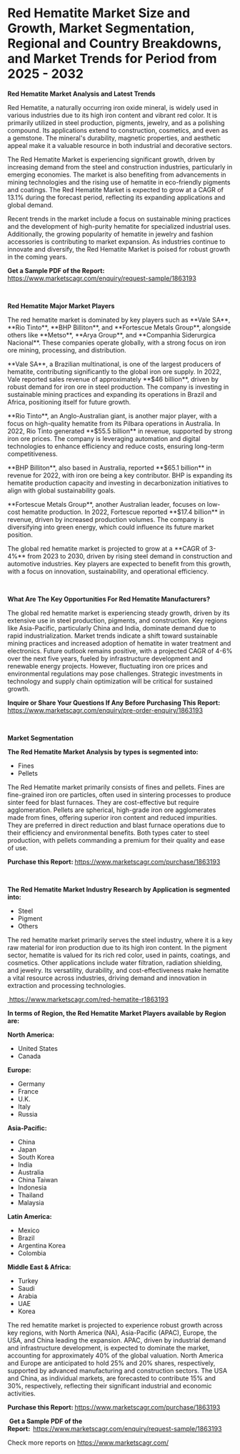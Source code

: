<p><h1>Red Hematite Market Size and Growth, Market Segmentation, Regional and Country Breakdowns, and Market Trends for Period from 2025 -  2032</h1></p><p><strong>Red Hematite Market Analysis and Latest Trends</strong></p>
<p><p>Red Hematite, a naturally occurring iron oxide mineral, is widely used in various industries due to its high iron content and vibrant red color. It is primarily utilized in steel production, pigments, jewelry, and as a polishing compound. Its applications extend to construction, cosmetics, and even as a gemstone. The mineral's durability, magnetic properties, and aesthetic appeal make it a valuable resource in both industrial and decorative sectors.</p><p>The Red Hematite Market is experiencing significant growth, driven by increasing demand from the steel and construction industries, particularly in emerging economies. The market is also benefiting from advancements in mining technologies and the rising use of hematite in eco-friendly pigments and coatings. The Red Hematite Market is expected to grow at a CAGR of 13.1% during the forecast period, reflecting its expanding applications and global demand.</p><p>Recent trends in the market include a focus on sustainable mining practices and the development of high-purity hematite for specialized industrial uses. Additionally, the growing popularity of hematite in jewelry and fashion accessories is contributing to market expansion. As industries continue to innovate and diversify, the Red Hematite Market is poised for robust growth in the coming years.</p></p>
<p><strong>Get a Sample PDF of the Report:&nbsp;</strong> <a href="https://www.marketscagr.com/enquiry/request-sample/1863193?utm_campaign=2115&utm_medium=2&utm_source=Github&utm_content=ia&utm_term=30012025&utm_id=red-hematite">https://www.marketscagr.com/enquiry/request-sample/1863193</a></p>
<p>&nbsp;</p>
<p><strong>Red Hematite Major Market Players</strong></p>
<p><p>The red hematite market is dominated by key players such as **Vale SA**, **Rio Tinto**, **BHP Billiton**, and **Fortescue Metals Group**, alongside others like **Metso**, **Arya Group**, and **Companhia Siderurgica Nacional**. These companies operate globally, with a strong focus on iron ore mining, processing, and distribution.</p><p>**Vale SA**, a Brazilian multinational, is one of the largest producers of hematite, contributing significantly to the global iron ore supply. In 2022, Vale reported sales revenue of approximately **$46 billion**, driven by robust demand for iron ore in steel production. The company is investing in sustainable mining practices and expanding its operations in Brazil and Africa, positioning itself for future growth.</p><p>**Rio Tinto**, an Anglo-Australian giant, is another major player, with a focus on high-quality hematite from its Pilbara operations in Australia. In 2022, Rio Tinto generated **$55.5 billion** in revenue, supported by strong iron ore prices. The company is leveraging automation and digital technologies to enhance efficiency and reduce costs, ensuring long-term competitiveness.</p><p>**BHP Billiton**, also based in Australia, reported **$65.1 billion** in revenue for 2022, with iron ore being a key contributor. BHP is expanding its hematite production capacity and investing in decarbonization initiatives to align with global sustainability goals.</p><p>**Fortescue Metals Group**, another Australian leader, focuses on low-cost hematite production. In 2022, Fortescue reported **$17.4 billion** in revenue, driven by increased production volumes. The company is diversifying into green energy, which could influence its future market position.</p><p>The global red hematite market is projected to grow at a **CAGR of 3-4%** from 2023 to 2030, driven by rising steel demand in construction and automotive industries. Key players are expected to benefit from this growth, with a focus on innovation, sustainability, and operational efficiency.</p></p>
<p>&nbsp;</p>
<p><strong>What Are The Key Opportunities For Red Hematite Manufacturers?</strong></p>
<p><p>The global red hematite market is experiencing steady growth, driven by its extensive use in steel production, pigments, and construction. Key regions like Asia-Pacific, particularly China and India, dominate demand due to rapid industrialization. Market trends indicate a shift toward sustainable mining practices and increased adoption of hematite in water treatment and electronics. Future outlook remains positive, with a projected CAGR of 4-6% over the next five years, fueled by infrastructure development and renewable energy projects. However, fluctuating iron ore prices and environmental regulations may pose challenges. Strategic investments in technology and supply chain optimization will be critical for sustained growth.</p></p>
<p><strong>Inquire or Share Your Questions If Any Before Purchasing This Report:</strong> <a href="https://www.marketscagr.com/enquiry/pre-order-enquiry/1863193?utm_campaign=2115&utm_medium=2&utm_source=Github&utm_content=ia&utm_term=30012025&utm_id=red-hematite">https://www.marketscagr.com/enquiry/pre-order-enquiry/1863193</a></p>
<p>&nbsp;</p>
<p><strong>Market Segmentation</strong></p>
<p><strong>The Red Hematite Market Analysis by types is segmented into:</strong></p>
<p><ul><li>Fines</li><li>Pellets</li></ul></p>
<p><p>The Red Hematite market primarily consists of fines and pellets. Fines are fine-grained iron ore particles, often used in sintering processes to produce sinter feed for blast furnaces. They are cost-effective but require agglomeration. Pellets are spherical, high-grade iron ore agglomerates made from fines, offering superior iron content and reduced impurities. They are preferred in direct reduction and blast furnace operations due to their efficiency and environmental benefits. Both types cater to steel production, with pellets commanding a premium for their quality and ease of use.</p></p>
<p><strong>Purchase this Report:&nbsp;</strong><a href="https://www.marketscagr.com/purchase/1863193?utm_campaign=2115&utm_medium=2&utm_source=Github&utm_content=ia&utm_term=30012025&utm_id=red-hematite">https://www.marketscagr.com/purchase/1863193</a></p>
<p>&nbsp;</p>
<p><strong>The Red Hematite Market Industry Research by Application is segmented into:</strong></p>
<p><ul><li>Steel</li><li>Pigment</li><li>Others</li></ul></p>
<p><p>The red hematite market primarily serves the steel industry, where it is a key raw material for iron production due to its high iron content. In the pigment sector, hematite is valued for its rich red color, used in paints, coatings, and cosmetics. Other applications include water filtration, radiation shielding, and jewelry. Its versatility, durability, and cost-effectiveness make hematite a vital resource across industries, driving demand and innovation in extraction and processing technologies.</p></p>
<p><a href="https://www.marketscagr.com/red-hematite-r1863193?utm_campaign=2115&utm_medium=2&utm_source=Github&utm_content=ia&utm_term=30012025&utm_id=red-hematite">&nbsp;https://www.marketscagr.com/red-hematite-r1863193</a></p>
<p><strong>In terms of Region, the Red Hematite Market Players available by Region are:</strong></p>
<p>
    <p> <strong> North America: </strong>
        <ul>
            <li>United States</li>
            <li>Canada</li>
        </ul>
        </p> 
    <p> <strong> Europe: </strong>
        <ul>
            <li>Germany</li>
            <li>France</li>
            <li>U.K.</li>
            <li>Italy</li>
            <li>Russia</li>
        </ul>
        </p> 
    <p> <strong> Asia-Pacific: </strong>
        <ul>
            <li>China</li>
            <li>Japan</li>
            <li>South Korea</li>
            <li>India</li>
            <li>Australia</li>
            <li>China Taiwan</li>
            <li>Indonesia</li>
            <li>Thailand</li>
            <li>Malaysia</li>
        </ul>
        </p> 
    <p> <strong> Latin America: </strong>
        <ul>
            <li>Mexico</li>
            <li>Brazil</li>
            <li>Argentina Korea</li>
            <li>Colombia</li>
        </ul>
        </p> 
    <p> <strong> Middle East & Africa: </strong>
        <ul>
            <li>Turkey</li>
            <li>Saudi</li>
            <li>Arabia</li>
            <li>UAE</li>
            <li>Korea</li>
        </ul>
    </p>
    </p>
<p><p>The red hematite market is projected to experience robust growth across key regions, with North America (NA), Asia-Pacific (APAC), Europe, the USA, and China leading the expansion. APAC, driven by industrial demand and infrastructure development, is expected to dominate the market, accounting for approximately 40% of the global valuation. North America and Europe are anticipated to hold 25% and 20% shares, respectively, supported by advanced manufacturing and construction sectors. The USA and China, as individual markets, are forecasted to contribute 15% and 30%, respectively, reflecting their significant industrial and economic activities.</p></p>
<p><strong>Purchase this Report: </strong><a href="https://www.marketscagr.com/purchase/1863193?utm_campaign=2115&utm_medium=2&utm_source=Github&utm_content=ia&utm_term=30012025&utm_id=red-hematite">https://www.marketscagr.com/purchase/1863193</a></p>
<p>&nbsp;<strong>Get a Sample PDF of the Report:&nbsp;&nbsp;</strong><a href="https://www.marketscagr.com/enquiry/request-sample/1863193?utm_campaign=2115&utm_medium=2&utm_source=Github&utm_content=ia&utm_term=30012025&utm_id=red-hematite">https://www.marketscagr.com/enquiry/request-sample/1863193</a></p>
<p><strong></strong></p>
<p>Check more reports on <a href="https://www.marketscagr.com/?utm_campaign=2115&utm_medium=2&utm_source=Github&utm_content=ia&utm_term=30012025&utm_id=red-hematite">https://www.marketscagr.com/</a></p>